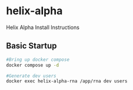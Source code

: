 # helix-alpha
Helix Alpha Install Instructions

## Basic Startup
```bash
#Bring up docker compose
docker compose up -d

#Generate dev users
docker exec helix-alpha-rna /app/rna dev users
```
